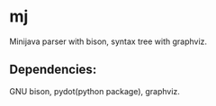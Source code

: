 # mj

Minijava parser with bison, syntax tree with graphviz.

## Dependencies: 
GNU bison, pydot(python package), graphviz.


